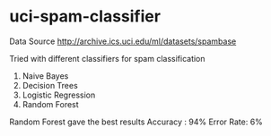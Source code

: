 # uci-spam-classifier

Data Source http://archive.ics.uci.edu/ml/datasets/spambase

Tried with different classifiers for spam classification
1. Naive Bayes
2. Decision Trees
3. Logistic Regression
4. Random Forest

Random Forest gave the best results
Accuracy : 94%
Error Rate: 6%
